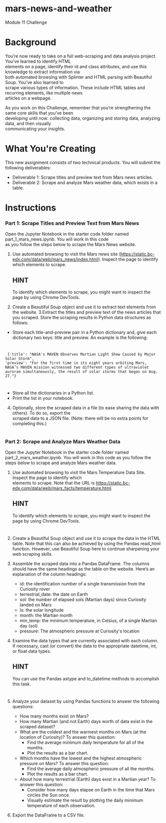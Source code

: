 # mars-news-and-weather
Module 11 Challenge

#
# Background
You’re now ready to take on a full web-scraping and data analysis project. You’ve learned to identify HTML \
elements on a page, identify their id and class attributes, and use this knowledge to extract information via \
both automated browsing with Splinter and HTML parsing with Beautiful Soup. You’ve also learned to \
scrape various types of information. These include HTML tables and recurring elements, like multiple news \
articles on a webpage.

As you work on this Challenge, remember that you’re strengthening the same core skills that you’ve been \
developing until now: collecting data, organizing and storing data, analyzing data, and then visually \
communicating your insights.

# What You're Creating
This new assignment consists of two technical products. You will submit the following deliverables:
* Deliverable 1: Scrape titles and preview text from Mars news articles.
* Deliverable 2: Scrape and analyze Mars weather data, which exists in a table.

#
# Instructions
### Part 1: Scrape Titles and Preview Text from Mars News
Open the Jupyter Notebook in the starter code folder named part_1_mars_news.ipynb. You will work in this code \
as you follow the steps below to scrape the Mars News website.
1. Use automated browsing to visit the Mars news site (https://static.bc-edx.com/data/web/mars_news/index.html). Inspect the page to identify which elements to scrape.

    ## HINT
    To identify which elements to scrape, you might want to inspect the page by using Chrome DevTools.

2. Create a Beautiful Soup object and use it to extract text elements from the website.
3.Extract the titles and preview text of the news articles that you scraped. Store the scraping results in Python data structures as follows:
* Store each title-and-preview pair in a Python dictionary and, give each dictionary two keys: title and preview. An example is the following:

#
     {'title': "NASA's MAVEN Observes Martian Light Show Caused by Major Solar Storm",
    'preview': "For the first time in its eight years orbiting Mars, NASA’s MAVEN mission witnessed two different types of ultraviolet aurorae simultaneously, the result of solar storms that began on Aug. 27."} 
#
*   Store all the dictionaries in a Python list.
*   Print the list in your notebook.

4. Optionally, store the scraped data in a file (to ease sharing the data with others). To do so, export the \
scraped data to a JSON file. (Note: there will be no extra points for completing this.)

#
### Part 2: Scrape and Analyze Mars Weather Data
Open the Jupyter Notebook in the starter code folder named part_2_mars_weather.ipynb. You will work in this code as you follow the steps below to scrape and analyze Mars weather data.

1. Use automated browsing to visit the Mars Temperature Data Site. Inspect the page to identify which \
elements to scrape. Note that the URL is https://static.bc-edx.com/data/web/mars_facts/temperature.html.

    ## HINT
    To identify which elements to scrape, you might want to inspect the page by using Chrome DevTools.

#
2. Create a Beautiful Soup object and use it to scrape the data in the HTML table. Note that this can also be achieved by using the Pandas read_html function. However, use Beautiful Soup here to continue sharpening your web scraping skills.
3. Assemble the scraped data into a Pandas DataFrame. The columns should have the same headings as the table on the website. Here’s an explanation of the column headings:

    * id: the identification number of a single transmission from the Curiosity rover
    * terrestrial_date: the date on Earth
    * sol: the number of elapsed sols (Martian days) since Curiosity landed on Mars
    * ls: the solar longitude
    * month: the Martian month
    * min_temp: the minimum temperature, in Celsius, of a single Martian day (sol)
    * pressure: The atmospheric pressure at Curiosity's location
4. Examine the data types that are currently associated with each column. If necessary, cast (or convert) the data to the appropriate datetime, int, or float data types.

    ## HINT
    You can use the Pandas astype and to_datetime methods to accomplish this task.

#
5. Analyze your dataset by using Pandas functions to answer the following questions:

    * How many months exist on Mars?
    * How many Martian (and not Earth) days worth of data exist in the scraped dataset?
    * What are the coldest and the warmest months on Mars (at the location of Curiosity)? To answer this question:
        * Find the average minimum daily temperature for all of the months.
        * Plot the results as a bar chart.
    * Which months have the lowest and the highest atmospheric pressure on Mars? To answer this question:
        * Find the average daily atmospheric pressure of all the months.
        * Plot the results as a bar chart.
    * About how many terrestrial (Earth) days exist in a Martian year? To answer this question:
        * Consider how many days elapse on Earth in the time that Mars circles the Sun once.
        * Visually estimate the result by plotting the daily minimum temperature of each observation.
6. Export the DataFrame to a CSV file.